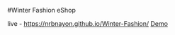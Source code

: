 #Winter Fashion eShop

live - https://nrbnayon.github.io/Winter-Fashion/
[Demo](https://winternfashion.netlify.app/)

